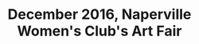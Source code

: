 ---
title: December 2016, Naperville Women's Club's Art Fair
showTitle: true
image: /img/drawings/artfair.jpg
materials:
description: December 2016
---